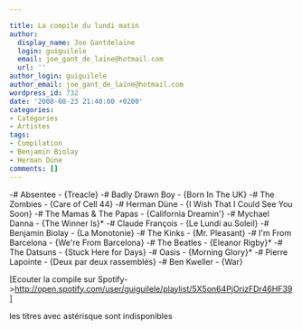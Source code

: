```yaml
---

title: La compile du lundi matin
author:
  display_name: Joe Gantdelaine
  login: guiguilele
  email: joe_gant_de_laine@hotmail.com
  url: ''
author_login: guiguilele
author_email: joe_gant_de_laine@hotmail.com
wordpress_id: 732
date: '2008-08-23 21:40:00 +0200'
categories:
- Catégories
- Artistes
tags:
- Compilation
- Benjamin Biolay
- Herman Düne
comments: []
---
```

-# Absentee - {Treacle}
-# Badly Drawn Boy - {Born In The UK}
-# The Zombies - {Care of Cell 44}
-# Herman Düne - {I Wish That I Could See You Soon}
-# The Mamas & The Papas - {California Dreamin'}
-# Mychael Danna - {The Winner Is}*
-# Claude François - {Le Lundi au Soleil}
-# Benjamin Biolay - {La Monotonie}
-# The Kinks - {Mr. Pleasant}
-# I'm From Barcelona - {We're From Barcelona}
-# The Beatles - {Eleanor Rigby}*
-# The Datsuns - {Stuck Here for Days}
-# Oasis - {Morning Glory}*
-# Pierre Lapointe - {Deux par deux rassemblés}
-# Ben Kweller - {War}

[Ecouter la compile sur Spotify->http://open.spotify.com/user/guiguilele/playlist/5X5on64PjOrizFDr46HF39]

les titres avec astérisque sont indisponibles
